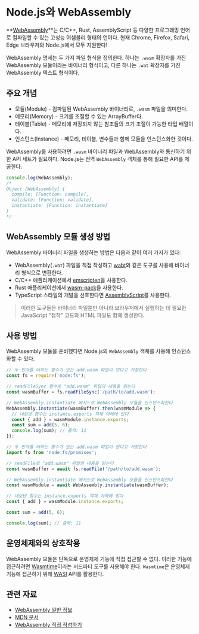 # Node.js와 WebAssembly

**[WebAssembly](https://webassembly.org)**는 C/C++, Rust, AssemblyScript 등 다양한 프로그래밍 언어로 컴파일할 수 있는 고성능 어셈블리 형태의 언어다. 현재 Chrome, Firefox, Safari, Edge 브라우저와 Node.js에서 모두 지원한다!

WebAssembly 명세는 두 가지 파일 형식을 정의한다. 하나는 `.wasm` 확장자를 가진 WebAssembly 모듈이라는 바이너리 형식이고, 다른 하나는 `.wat` 확장자를 가진 WebAssembly 텍스트 형식이다.

## 주요 개념

- 모듈(Module) - 컴파일된 WebAssembly 바이너리로, `.wasm` 파일을 의미한다.
- 메모리(Memory) - 크기를 조절할 수 있는 ArrayBuffer다.
- 테이블(Table) - 메모리에 저장되지 않는 참조들의 크기 조절이 가능한 타입 배열이다.
- 인스턴스(Instance) - 메모리, 테이블, 변수들과 함께 모듈을 인스턴스화한 것이다.

WebAssembly를 사용하려면 `.wasm` 바이너리 파일과 WebAssembly와 통신하기 위한 API 세트가 필요하다. Node.js는 전역 `WebAssembly` 객체를 통해 필요한 API를 제공한다.

```js
console.log(WebAssembly);
/*
Object [WebAssembly] {
  compile: [Function: compile],
  validate: [Function: validate],
  instantiate: [Function: instantiate]
}
*/
```

## WebAssembly 모듈 생성 방법

WebAssembly 바이너리 파일을 생성하는 방법은 다음과 같이 여러 가지가 있다:

- WebAssembly(`.wat`) 파일을 직접 작성하고 [wabt](https://github.com/webassembly/wabt)와 같은 도구를 사용해 바이너리 형식으로 변환한다.
- C/C++ 애플리케이션에서 [emscripten](https://emscripten.org/)을 사용한다.
- Rust 애플리케이션에서 [wasm-pack](https://rustwasm.github.io/wasm-pack/book/)을 사용한다.
- TypeScript 스타일의 개발을 선호한다면 [AssemblyScript](https://www.assemblyscript.org/)를 사용한다.

> 이러한 도구들은 바이너리 파일뿐만 아니라 브라우저에서 실행하는 데 필요한 JavaScript "접착" 코드와 HTML 파일도 함께 생성한다.

## 사용 방법

WebAssembly 모듈을 준비했다면 Node.js의 `WebAssembly` 객체를 사용해 인스턴스화할 수 있다.

```js
// 두 인자를 더하는 함수가 있는 add.wasm 파일이 있다고 가정한다
const fs = require('node:fs');

// readFileSync 함수로 "add.wasm" 파일의 내용을 읽는다
const wasmBuffer = fs.readFileSync('/path/to/add.wasm');

// WebAssembly.instantiate 메서드로 WebAssembly 모듈을 인스턴스화한다
WebAssembly.instantiate(wasmBuffer).then(wasmModule => {
  // 내보낸 함수는 instance.exports 객체 아래에 있다
  const { add } = wasmModule.instance.exports;
  const sum = add(5, 6);
  console.log(sum); // 출력: 11
});
```

```js
// 두 인자를 더하는 함수가 있는 add.wasm 파일이 있다고 가정한다
import fs from 'node:fs/promises';

// readFile로 "add.wasm" 파일의 내용을 읽는다
const wasmBuffer = await fs.readFile('/path/to/add.wasm');

// WebAssembly.instantiate 메서드로 WebAssembly 모듈을 인스턴스화한다
const wasmModule = await WebAssembly.instantiate(wasmBuffer);

// 내보낸 함수는 instance.exports 객체 아래에 있다
const { add } = wasmModule.instance.exports;

const sum = add(5, 6);

console.log(sum); // 출력: 11
```

## 운영체제와의 상호작용

WebAssembly 모듈은 단독으로 운영체제 기능에 직접 접근할 수 없다. 이러한 기능에 접근하려면 [Wasmtime](https://docs.wasmtime.dev/)이라는 서드파티 도구를 사용해야 한다. `Wasmtime`은 운영체제 기능에 접근하기 위해 [WASI](https://wasi.dev/) API를 활용한다.

## 관련 자료

- [WebAssembly 일반 정보](https://webassembly.org/)
- [MDN 문서](https://developer.mozilla.org/en-US/docs/WebAssembly)
- [WebAssembly 직접 작성하기](https://webassembly.github.io/spec/core/text/index.html)